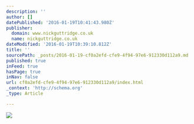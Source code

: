 ```yaml
---
description: ''
author: []
datePublished: '2016-01-19T10:41:43.980Z'
publisher:
  domain: www.nickguttridge.co.uk
  name: nickguttridge.co.uk
dateModified: '2016-01-19T10:39:10.812Z'
title: ''
sourcePath: _posts/2016-01-19-cf0a2efd-cfe9-4f94-97e6-912330d112a9.md
published: true
inFeed: true
hasPage: true
inNav: false
url: cf0a2efd-cfe9-4f94-97e6-912330d112a9/index.html
_context: 'http://schema.org'
_type: Article

---
```

![](https://mir-s3-cdn-cf.behance.net/project_modules/disp/4934be27170455.56360c737d0b2.jpg)